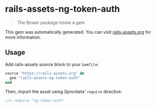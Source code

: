 # rails-assets-ng-token-auth

> The Bower package inside a gem

This gem was automatically generated. You can visit [rails-assets.org](https://rails-assets.org) for more information.

## Usage

Add rails-assets source block to your `Gemfile`:

```ruby
source "https://rails-assets.org" do
  gem "rails-assets-ng-token-auth"
end

```

Then, import the asset using Sprockets’ `require` directive:

```js
//= require "ng-token-auth"
```
